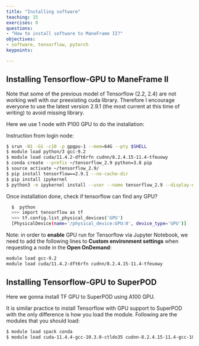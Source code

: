 ```yaml
---
title: "Installing software"
teaching: 15
exercises: 0
questions:
- "How to install software to ManeFrame II?"
objectives:
- software, tensorflow, pytorch
keypoints:

---
```



 ## Installing Tensorflow-GPU to ManeFrame II
Note that some of the previous model of Tensorflow (2.2, 2.4) are not working well with our preexisting cuda library. Therefore I encourage everyone to use the latest version 2.9.1 (the most current at this time of writing) to avoid missing library.

Here we use 1 node with P100 GPU to do the installation:

Instruction from login node:

```bash
$ srun -N1 -G1 -c10 -p gpgpu-1 --mem=64G --pty $SHELL
$ module load python/3 gcc-9.2
$ module load cuda/11.4.2-dft6rfn cudnn/8.2.4.15-11.4-tfeuowy
$ conda create --prefix ~/tensorflow_2.9 python=3.8 pip
$ source activate ~/tensorflow_2.9/  
$ pip install tensorflow==2.9.1 --no-cache-dir
$ pip install ipykernel
$ python3 -m ipykernel install --user --name tensorflow_2.9 --display-name TensorflowGPU29
```

Once installation done, check if tensorflow can find any GPU?
  
```bash
  $  python
  >>> import tensorflow as tf
  >>> tf.config.list_physical_devices('GPU')
  [PhysicalDevice(name='/physical_device:GPU:0', device_type='GPU')]
```
  
  Note: in order to **enable** GPU run for Tensorflow via Jupyter Notebook, we need to add the following lines to **Custom environment settings** when requesting a node in the **Open OnDemand**:

```bash
module load gcc-9.2
module load cuda/11.4.2-dft6rfn cudnn/8.2.4.15-11.4-tfeuowy
```
  
  
## Installing Tensorflow-GPU to SuperPOD
  
  Here we gonna install TF GPU to SuperPOD using A100 GPU.
  
  It is similar practice to install Tensorflow with GPU support to SuperPOD with the only difference is how you load the module.
  Following are the modules that you should load:
  
```bash
$ module load spack conda 
$ module load cuda-11.4.4-gcc-10.3.0-ctldo35 cudnn-8.2.4.15-11.4-gcc-10.3.0-eluwegp
```
